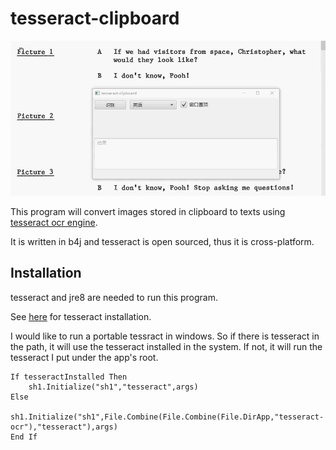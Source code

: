 tesseract-clipboard
=====================

![](https://github.com/xulihang/tesseract-clipboard/raw/master/demo.gif)

This program will convert images stored in clipboard to texts using [tesseract ocr engine](https://github.com/tesseract-ocr/tesseract).

It is written in b4j and tesseract is open sourced, thus it is cross-platform.


Installation
-------------

tesseract and jre8 are needed to run this program.

See [here](https://github.com/tesseract-ocr/tesseract/wiki) for tesseract installation.

I would like to run a portable tessract in windows. So if there is tesseract in the path, it will use the tesseract installed in the system. If not, it will run the tesseract I put under the app's root.

```
If tesseractInstalled Then
    sh1.Initialize("sh1","tesseract",args)
Else
    sh1.Initialize("sh1",File.Combine(File.Combine(File.DirApp,"tesseract-ocr"),"tesseract"),args)
End If 
```